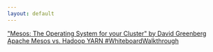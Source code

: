 ```yaml
---
layout: default
---
```

["Mesos: The Operating System for your Cluster" by David Greenberg](https://youtu.be/gVGZHzRjvo0)  
[Apache Mesos vs. Hadoop YARN #WhiteboardWalkthrough](https://youtu.be/aXJxyEnkHd4)
